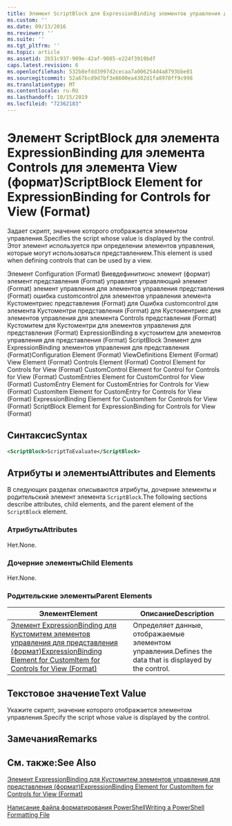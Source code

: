 ```yaml
---
title: Элемент ScriptBlock для ExpressionBinding элементов управления для представления (Format) | Документация Майкрософт
ms.custom: ''
ms.date: 09/13/2016
ms.reviewer: ''
ms.suite: ''
ms.tgt_pltfrm: ''
ms.topic: article
ms.assetid: 2b51c937-909e-42af-9085-e224f3919bdf
caps.latest.revision: 6
ms.openlocfilehash: 532b8efdd3997d2cecaa7a006254d4a8793bbe01
ms.sourcegitcommit: 52a67bcd9d7bf3e8600ea4302d1fa8970ff9c998
ms.translationtype: MT
ms.contentlocale: ru-RU
ms.lasthandoff: 10/15/2019
ms.locfileid: "72362183"
---
```

# <a name="scriptblock-element-for-expressionbinding-for-controls-for-view-format"></a><span data-ttu-id="d5d66-102">Элемент ScriptBlock для элемента ExpressionBinding для элемента Controls для элемента View (формат)</span><span class="sxs-lookup"><span data-stu-id="d5d66-102">ScriptBlock Element for ExpressionBinding for Controls for View (Format)</span></span>

<span data-ttu-id="d5d66-103">Задает скрипт, значение которого отображается элементом управления.</span><span class="sxs-lookup"><span data-stu-id="d5d66-103">Specifies the script whose value is displayed by the control.</span></span> <span data-ttu-id="d5d66-104">Этот элемент используется при определении элементов управления, которые могут использоваться представлением.</span><span class="sxs-lookup"><span data-stu-id="d5d66-104">This element is used when defining controls that can be used by a view.</span></span>

<span data-ttu-id="d5d66-105">Элемент Configuration (Format) Виевдефинитионс элемент (формат) элемент представления (Format) управляет управляющий элемент (Format) элемент управления для элементов управления представления (Format) ошибка customcontrol для элементов управления элемента Кустоментриес представления (Format) для Ошибка customcontrol для элемента Кустоментри представления (Format) для Кустоментриес для элементов управления для элемента Controls представления (Format) Кустомитем для Кустоментри для элементов управления для представления (Format) ExpressionBinding в кустомитем для элементов управления для представления (Format) ScriptBlock Элемент для ExpressionBinding элементов управления для представления (Format)</span><span class="sxs-lookup"><span data-stu-id="d5d66-105">Configuration Element (Format) ViewDefinitions Element (Format) View Element (Format) Controls Element (Format) Control Element for Controls for View (Format) CustomControl Element for Control for Controls for View (Format) CustomEntries Element for CustomControl for View (Format) CustomEntry Element for CustomEntries for Controls for View (Format) CustomItem Element for CustomEntry for Controls for View (Format) ExpressionBinding Element for CustomItem for Controls for View (Format) ScriptBlock Element for ExpressionBinding for Controls for View (Format)</span></span>

## <a name="syntax"></a><span data-ttu-id="d5d66-106">Синтаксис</span><span class="sxs-lookup"><span data-stu-id="d5d66-106">Syntax</span></span>

```xml
<ScriptBlock>ScriptToEvaluate</ScriptBlock>
```

## <a name="attributes-and-elements"></a><span data-ttu-id="d5d66-107">Атрибуты и элементы</span><span class="sxs-lookup"><span data-stu-id="d5d66-107">Attributes and Elements</span></span>

<span data-ttu-id="d5d66-108">В следующих разделах описываются атрибуты, дочерние элементы и родительский элемент элемента `ScriptBlock`.</span><span class="sxs-lookup"><span data-stu-id="d5d66-108">The following sections describe attributes, child elements, and the parent element of the `ScriptBlock` element.</span></span>

### <a name="attributes"></a><span data-ttu-id="d5d66-109">Атрибуты</span><span class="sxs-lookup"><span data-stu-id="d5d66-109">Attributes</span></span>

<span data-ttu-id="d5d66-110">Нет.</span><span class="sxs-lookup"><span data-stu-id="d5d66-110">None.</span></span>

### <a name="child-elements"></a><span data-ttu-id="d5d66-111">Дочерние элементы</span><span class="sxs-lookup"><span data-stu-id="d5d66-111">Child Elements</span></span>

<span data-ttu-id="d5d66-112">Нет.</span><span class="sxs-lookup"><span data-stu-id="d5d66-112">None.</span></span>

### <a name="parent-elements"></a><span data-ttu-id="d5d66-113">Родительские элементы</span><span class="sxs-lookup"><span data-stu-id="d5d66-113">Parent Elements</span></span>

|<span data-ttu-id="d5d66-114">Элемент</span><span class="sxs-lookup"><span data-stu-id="d5d66-114">Element</span></span>|<span data-ttu-id="d5d66-115">Описание</span><span class="sxs-lookup"><span data-stu-id="d5d66-115">Description</span></span>|
|-------------|-----------------|
|[<span data-ttu-id="d5d66-116">Элемент ExpressionBinding для Кустомитем элементов управления для представления (формат)</span><span class="sxs-lookup"><span data-stu-id="d5d66-116">ExpressionBinding Element for CustomItem for Controls for View (Format)</span></span>](./expressionbinding-element-for-customitem-for-controls-for-view-format.md)|<span data-ttu-id="d5d66-117">Определяет данные, отображаемые элементом управления.</span><span class="sxs-lookup"><span data-stu-id="d5d66-117">Defines the data that is displayed by the control.</span></span>|

## <a name="text-value"></a><span data-ttu-id="d5d66-118">Текстовое значение</span><span class="sxs-lookup"><span data-stu-id="d5d66-118">Text Value</span></span>

<span data-ttu-id="d5d66-119">Укажите скрипт, значение которого отображается элементом управления.</span><span class="sxs-lookup"><span data-stu-id="d5d66-119">Specify the script whose value is displayed by the control.</span></span>

## <a name="remarks"></a><span data-ttu-id="d5d66-120">Замечания</span><span class="sxs-lookup"><span data-stu-id="d5d66-120">Remarks</span></span>

## <a name="see-also"></a><span data-ttu-id="d5d66-121">См. также:</span><span class="sxs-lookup"><span data-stu-id="d5d66-121">See Also</span></span>

[<span data-ttu-id="d5d66-122">Элемент ExpressionBinding для Кустомитем элементов управления для представления (формат)</span><span class="sxs-lookup"><span data-stu-id="d5d66-122">ExpressionBinding Element for CustomItem for Controls for View (Format)</span></span>](./expressionbinding-element-for-customitem-for-controls-for-view-format.md)

[<span data-ttu-id="d5d66-123">Написание файла форматирования PowerShell</span><span class="sxs-lookup"><span data-stu-id="d5d66-123">Writing a PowerShell Formatting File</span></span>](./writing-a-powershell-formatting-file.md)
